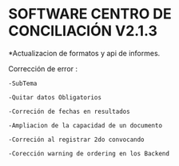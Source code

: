 # SOFTWARE CENTRO DE CONCILIACIÓN V2.1.3
*Actualizacion de formatos y api de informes.

Corrección de error : 

    -SubTema
  
    -Quitar datos Obligatorios
  
    -Correción de fechas en resultados
  
    -Ampliacion de la capacidad de un documento
  
    -Correción al registrar 2do convocando
  
    -Corección warning de ordering en los Backend


    
    
    
    
    
    
    
    
  
 
